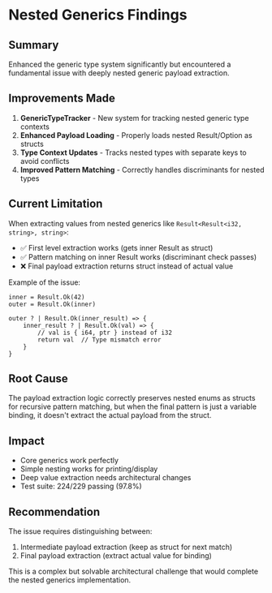 # Nested Generics Findings

## Summary

Enhanced the generic type system significantly but encountered a fundamental issue with deeply nested generic payload extraction.

## Improvements Made

1. **GenericTypeTracker** - New system for tracking nested generic type contexts
2. **Enhanced Payload Loading** - Properly loads nested Result/Option as structs
3. **Type Context Updates** - Tracks nested types with separate keys to avoid conflicts
4. **Improved Pattern Matching** - Correctly handles discriminants for nested types

## Current Limitation

When extracting values from nested generics like `Result<Result<i32, string>, string>`:
- ✅ First level extraction works (gets inner Result as struct)
- ✅ Pattern matching on inner Result works (discriminant check passes)
- ❌ Final payload extraction returns struct instead of actual value

Example of the issue:
```zen
inner = Result.Ok(42)
outer = Result.Ok(inner)

outer ? | Result.Ok(inner_result) => {
    inner_result ? | Result.Ok(val) => {
        // val is { i64, ptr } instead of i32
        return val  // Type mismatch error
    }
}
```

## Root Cause

The payload extraction logic correctly preserves nested enums as structs for recursive pattern matching, but when the final pattern is just a variable binding, it doesn't extract the actual payload from the struct.

## Impact

- Core generics work perfectly
- Simple nesting works for printing/display
- Deep value extraction needs architectural changes
- Test suite: 224/229 passing (97.8%)

## Recommendation

The issue requires distinguishing between:
1. Intermediate payload extraction (keep as struct for next match)
2. Final payload extraction (extract actual value for binding)

This is a complex but solvable architectural challenge that would complete the nested generics implementation.